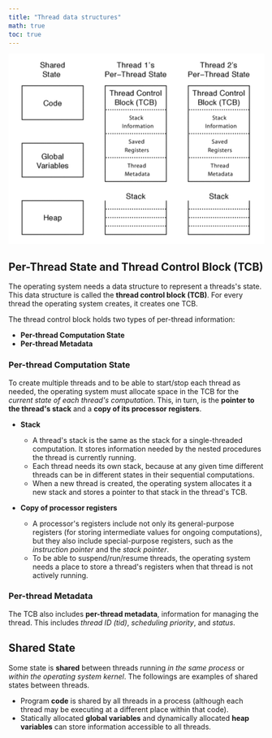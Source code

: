```yaml
---
title: "Thread data structures"
math: true
toc: true
---
```


![thread-data-structure](/notes/images/thread-data-structure.png)

## Per-Thread State and Thread Control Block (TCB)
The operating system needs a data structure to represent a threads's state. This data structure is called the **thread control block (TCB)**. For every thread the operating system creates, it creates one TCB.

The thread control block holds two types of per-thread information:
- **Per-thread Computation State**
- **Per-thread Metadata**

### Per-thread Computation State
To create multiple threads and to be able to start/stop each thread as needed, the operating system must allocate space in the TCB for the _current state of each thread's computation_. This, in turn, is the **pointer to the thread's stack** and a **copy of its processor registers**.

- **Stack**
	- A thread's stack is the same as the stack for a single-threaded computation. It stores information needed by the nested procedures the thread is currently running.
	- Each thread needs its own stack, because at any given time different threads can be in different states in their sequential computations.
	- When a new thread is created, the operating system allocates it a new stack and stores a pointer to that stack in the thread's TCB.

- **Copy of processor registers**
	- A processor's registers include not only its general-purpose registers (for storing intermediate values for ongoing computations), but they also include special-purpose registers, such as the _instruction pointer_ and the _stack pointer_.
	- To be able to suspend/run/resume threads, the operating system needs a place to store a thread's registers when that thread is not actively running.

### Per-thread Metadata
The TCB also includes **per-thread metadata**, information for managing the thread. This includes _thread ID (tid)_, _scheduling priority_, and _status_.

## Shared State
Some state is **shared** between threads running _in the same process_ or _within the operating system kernel_. The followings are examples of shared states between threads.

- Program **code** is shared by all threads in a process (although each thread may be executing at a different place within that code).
- Statically allocated **global variables** and dynamically allocated **heap variables** can store information accessible to all threads.